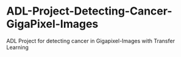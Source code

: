 # ADL-Project-Detecting-Cancer-GigaPixel-Images
ADL Project for detecting cancer in Gigapixel-Images with Transfer Learning
